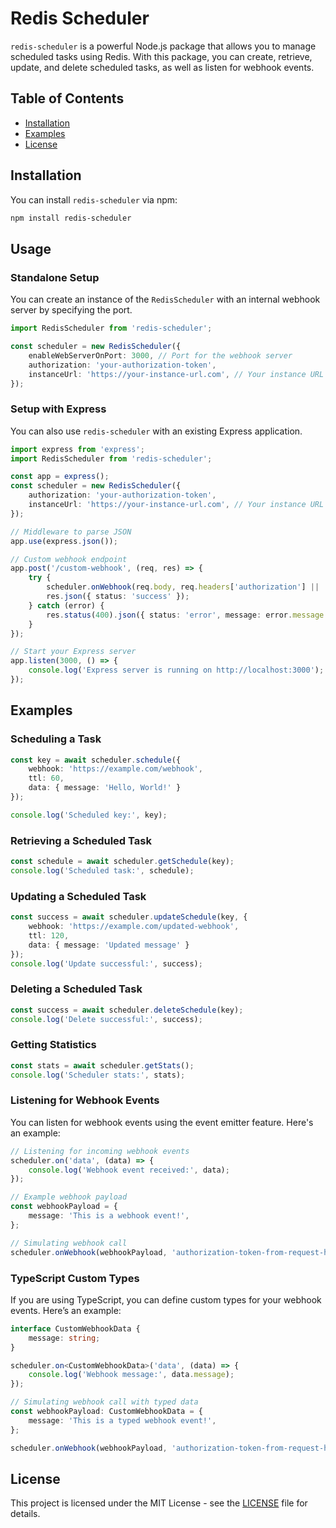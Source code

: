 # Redis Scheduler

`redis-scheduler` is a powerful Node.js package that allows you to manage scheduled tasks using Redis. With this package, you can create, retrieve, update, and delete scheduled tasks, as well as listen for webhook events.

## Table of Contents

- [Installation](#installation)
- [Examples](#examples)
- [License](#license)

## Installation

You can install `redis-scheduler` via npm:

```bash
npm install redis-scheduler
```

## Usage

### Standalone Setup

You can create an instance of the `RedisScheduler` with an internal webhook server by specifying the port. 

```typescript
import RedisScheduler from 'redis-scheduler';

const scheduler = new RedisScheduler({
    enableWebServerOnPort: 3000, // Port for the webhook server
    authorization: 'your-authorization-token',
    instanceUrl: 'https://your-instance-url.com', // Your instance URL
});
```

### Setup with Express

You can also use `redis-scheduler` with an existing Express application.

```typescript
import express from 'express';
import RedisScheduler from 'redis-scheduler';

const app = express();
const scheduler = new RedisScheduler({
    authorization: 'your-authorization-token',
    instanceUrl: 'https://your-instance-url.com', // Your instance URL
});

// Middleware to parse JSON
app.use(express.json());

// Custom webhook endpoint
app.post('/custom-webhook', (req, res) => {
    try {
        scheduler.onWebhook(req.body, req.headers['authorization'] || '');
        res.json({ status: 'success' });
    } catch (error) {
        res.status(400).json({ status: 'error', message: error.message });
    }
});

// Start your Express server
app.listen(3000, () => {
    console.log('Express server is running on http://localhost:3000');
});
```

## Examples

### Scheduling a Task

```typescript
const key = await scheduler.schedule({
    webhook: 'https://example.com/webhook',
    ttl: 60,
    data: { message: 'Hello, World!' }
});

console.log('Scheduled key:', key);
```

### Retrieving a Scheduled Task

```typescript
const schedule = await scheduler.getSchedule(key);
console.log('Scheduled task:', schedule);
```

### Updating a Scheduled Task

```typescript
const success = await scheduler.updateSchedule(key, {
    webhook: 'https://example.com/updated-webhook',
    ttl: 120,
    data: { message: 'Updated message' }
});
console.log('Update successful:', success);
```

### Deleting a Scheduled Task

```typescript
const success = await scheduler.deleteSchedule(key);
console.log('Delete successful:', success);
```

### Getting Statistics

```typescript
const stats = await scheduler.getStats();
console.log('Scheduler stats:', stats);
```

### Listening for Webhook Events

You can listen for webhook events using the event emitter feature. Here's an example:

```typescript
// Listening for incoming webhook events
scheduler.on('data', (data) => {
    console.log('Webhook event received:', data);
});

// Example webhook payload
const webhookPayload = {
    message: 'This is a webhook event!',
};

// Simulating webhook call
scheduler.onWebhook(webhookPayload, 'authorization-token-from-request-headers');
```

### TypeScript Custom Types

If you are using TypeScript, you can define custom types for your webhook events. Here’s an example:

```typescript
interface CustomWebhookData {
    message: string;
}

scheduler.on<CustomWebhookData>('data', (data) => {
    console.log('Webhook message:', data.message);
});

// Simulating webhook call with typed data
const webhookPayload: CustomWebhookData = {
    message: 'This is a typed webhook event!',
};

scheduler.onWebhook(webhookPayload, 'authorization-token-from-request-headers');
```

## License

This project is licensed under the MIT License - see the [LICENSE](https://github.com/Digital39999/redis-scheduler/LICENSE) file for details.
